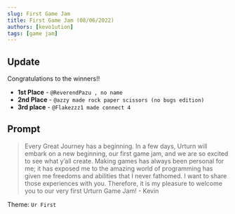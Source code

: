 ```yaml
---
slug: First Game Jam
title: First Game Jam (08/06/2022)
authors: [kevo1ution]
tags: [game jam]
---
```


## Update

Congratulations to the winners!!

- **1st Place** - `@ReverendPazu , no name`
- **2nd Place** - `@azzy made rock paper scissors (no bugs edition)`
- **3rd place** - `@Flakezzz1 made connect 4`

## Prompt

> Every Great Journey has a beginning. In a few days, Urturn will embark on a new beginning, our first game jam, and we are so excited to see what y’all create. Making games has always been personal for me; it has exposed me to the amazing world of programming has given me freedoms and abilities that I never fathomed. I want to share those experiences with you. Therefore, it is my pleasure to welcome you to our very first Urturn Game Jam! - Kevin

Theme: `Ur First`
